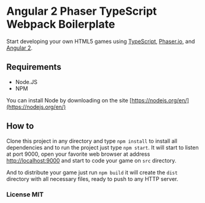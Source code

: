 # Angular 2 Phaser TypeScript Webpack Boilerplate

Start developing your own HTML5 games using [TypeScript](https://www.typescriptlang.org/), [Phaser.io](http://phaser.io/), and [Angular 2](https://angular.io/).

## Requirements

* Node.JS
* NPM

You can install Node by downloading on the site [https://nodejs.org/en/](https://nodejs.org/en/)

## How to

Clone this project in any directory and type `npm install` to install all dependencies and to run the project just type `npm start`. It will start to listen at port 9000, open your favorite web browser at address [http://localhost:9000](http://localhost:9000) and start to code your game on `src` directory.

And to distribute your game just run `npm build` it will create the `dist` directory with all necessary files, ready to push to any HTTP server.

### License MIT

